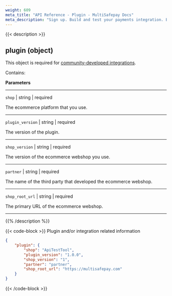 ```yaml
---
weight: 609
meta_title: "API Reference - Plugin - MultiSafepay Docs"
meta_description: "Sign up. Build and test your payments integration. Explore our products and services. Use our API Reference, SDKs, and wrappers. Get support."
---
```

{{< description >}}
## plugin (object)

This object is required for [community-developed integrations](/payments/integrations/community/). 

Contains:  

**Parameters**

----------------
`shop` | string | required

 The ecommerce platform that you use.

----------------
`plugin_version` | string | required

The version of the plugin.

----------------
`shop_version` | string | required

The version of the ecommerce webshop you use. 

----------------
`partner` | string | required

The name of the third party that developed the ecommerce webshop. 

----------------
`shop_root_url` | string | required

The primary URL of the ecommerce webshop.

----------------

{{% /description %}}

{{< code-block >}}
Plugin and/or integration related information

```json 
{
    "plugin": {
        "shop": "ApiTestTool",
        "plugin_version": "1.0.0",
        "shop_version": "1",
        "partner": "partner",
        "shop_root_url": "https://multisafepay.com"
    }
}
 ```
{{< /code-block >}}
